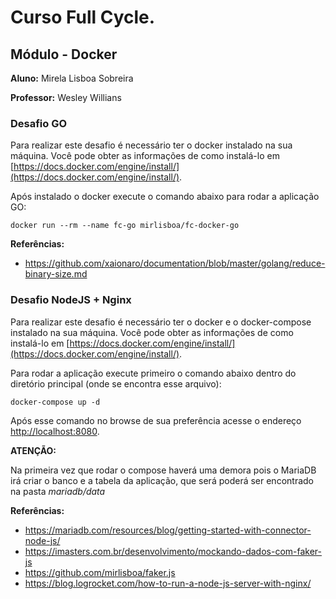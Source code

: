 # Curso Full Cycle.

## Módulo - Docker

**Aluno:** Mirela Lisboa Sobreira

**Professor:** Wesley Willians


### Desafio GO

Para realizar este desafio é necessário ter o docker instalado na sua máquina. Você pode obter as informações de como instalá-lo em [https://docs.docker.com/engine/install/](https://docs.docker.com/engine/install/).

Após instalado o docker execute o comando abaixo para rodar a aplicação GO:
```
docker run --rm --name fc-go mirlisboa/fc-docker-go
```

**Referências:**

+ https://github.com/xaionaro/documentation/blob/master/golang/reduce-binary-size.md


### Desafio NodeJS + Nginx

Para realizar este desafio é necessário ter o docker e o docker-compose instalado na sua máquina. Você pode obter as informações de como instalá-lo em [https://docs.docker.com/engine/install/](https://docs.docker.com/engine/install/).

Para rodar a aplicação execute primeiro o comando abaixo dentro do diretório principal (onde se encontra esse arquivo):
```
docker-compose up -d
```

Após esse comando no browse de sua preferência acesse o endereço [http://localhost:8080](http://localhost:8080).

**ATENÇÃO:**

Na primeira vez que rodar o compose haverá uma demora pois o MariaDB irá criar o banco e a tabela da aplicação, que será poderá ser encontrado na pasta *mariadb/data*


**Referências:**

+ https://mariadb.com/resources/blog/getting-started-with-connector-node-js/
+ https://imasters.com.br/desenvolvimento/mockando-dados-com-faker-js
+ https://github.com/mirlisboa/faker.js
+ https://blog.logrocket.com/how-to-run-a-node-js-server-with-nginx/